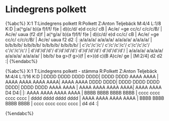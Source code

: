 # Lindegrens polkett

{%abc%}
X:1
T:Lindegrens polkett
R:Polkett
Z:Anton Teljebäck
M:4/4
L:1/8
K:D
|:a(^g/a/ b)(a f)f/f/ f(e | d)(c/d/ e)d cc/c/ cB | Ac/e/ =ge cc/c/ c/c/c/B/ | Ac/e/ uaua (f2 d)f |
a(^g/a/ b)(a f)f/f/ f(e | d)(c/d/ e)d cc/c/ cB | Ac/e/ =ge cc/c/ c/c/c/B/ | Ac/e/ uaua f2 d2 :|
:a/a/a/a/ a/a/a/a/ a/a/a/a/ a/a/a/a/ | b/b/b/b/ b/b/b/b/ b/b/b/b/ b/b/b/b/ | 
c'/c'/c'/c'/ c'/c'/c'/c'/ c'/c'/c'/c'/ c'/c'/c'/c'/ |  d'/d'/d'/d'/ d'/d'/d'/d'/ d'/d'/d'/d'/ d'/d'/d'/d'/ |
 a/a/a/a/ a/a/a/a/ a/a/a/a/ a/a/a/a/ |  bb/b/ ba g>(f g>)(f | e>)(d c)(B A)c/e/ ge | [M:2/4] d2 d2 :|
{%endabc%}



{%abc%}
X:1
T:Lindegrens polkett - stämma
R:Polkett
Z:Anton Teljebäck
M:4/4
L:1/16
K:D
|:DDDD DDDD DDDD DDDD| DDDD DDDD AAAA AAAA | AAAA AAAA AAAA AAAA| AAAA AAAA DDDD DDDD|
DDDD DDDD DDDD DDDD| DDDD DDDD AAAA AAAA | AAAA AAAA AAAA AAAA| AAAA AAAA D4 D4:|
|: AAAA AAAA AAAA AAAA | BBBB BBBB BBBB BBBB | cccc cccc cccc cccc | dddd dddd dddd dddd |
AAAA AAAA AAAA AAAA | BBBB BBBB BBBB BBBB | cccc cccc cccc cccc | d4 d4 :|





{%endabc%}
